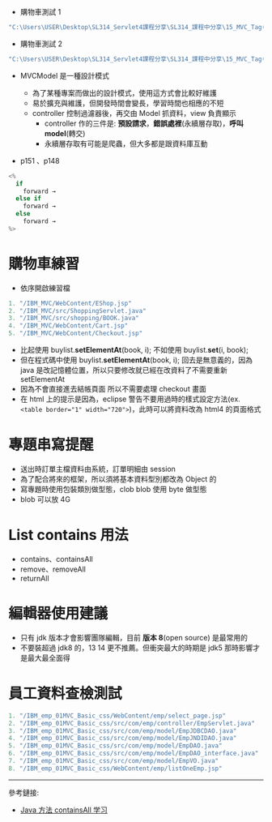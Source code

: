 - 購物車測試 1

```cs
"C:\Users\USER\Desktop\SL314_Servlet4課程分享\SL314_課程中分享\15_MVC_Tag(webapps)\IBM_MVC(測試war)"
```

- 購物車測試 2

```cs
"C:\Users\USER\Desktop\SL314_Servlet4課程分享\SL314_課程中分享\15_MVC_Tag(webapps)-2\IBM_MVC_Upgrade(測試war)"
```

- MVCModel 是一種設計模式

  - 為了某種專案而做出的設計模式，使用這方式會比較好維護
  - 易於擴充與維護，但開發時間會變長，學習時間也相應的不短
  - controller 控制過濾器後，再交由 Model 抓資料，view 負責顯示
    - controller 作的三件是: **預設請求**，**錯誤處裡**(永續層存取)，**呼叫 model**(轉交)
    - 永續層存取有可能是爬蟲，但大多都是跟資料庫互動

- p151 、p148

```cs
<%
  if
    forward →
  else if
    forward →
  else
    forward →
%>
```

# 購物車練習

- 依序開啟練習檔

```cs
1. "/IBM_MVC/WebContent/EShop.jsp"
2. "/IBM_MVC/src/ShoppingServlet.java"
3. "/IBM_MVC/src/shopping/BOOK.java"
4. "/IBM_MVC/WebContent/Cart.jsp"
5. "/IBM_MVC/WebContent/Checkout.jsp"
```

- 比起使用 buylist.**setElementAt**(book, i); 不如使用 buylist.**set**(i, book);
- 但在程式碼中使用 buylist.**setElementAt**(book, i); 回去是無意義的，因為 java 是改記憶體位置，所以只要修改就已經在改資料了不需要重新 setElementAt
- 因為不會直接進去結帳頁面 所以不需要處理 checkout 畫面
- 在 html 上的提示是因為，eclipse 警告不要用過時的樣式設定方法(ex. `<table border="1" width="720">`)，此時可以將資料改為 html4 的頁面格式

# 專題串寫提醒

- 送出時訂單主檔資料由系統，訂單明細由 session
- 為了配合將來的框架，所以須將基本資料型別都改為 Object 的
- 寫專題時使用包裝類別做型態，clob blob 使用 byte 做型態
- blob 可以放 4G

# List contains 用法

- contains、containsAll
- remove、removeAll
- returnAll

# 編輯器使用建議

- 只有 jdk 版本才會影響團隊編輯，目前 **版本 8**(open source) 是最常用的
- 不要裝超過 jdk8 的，13 14 更不推薦。但衝突最大的時期是 jdk5 那時影響才是最大最全面得

# 員工資料查檢測試

```cs
1. "/IBM_emp_01MVC_Basic_css/WebContent/emp/select_page.jsp"
2. "/IBM_emp_01MVC_Basic_css/src/com/emp/controller/EmpServlet.java"
3. "/IBM_emp_01MVC_Basic_css/src/com/emp/model/EmpJDBCDAO.java"
4. "/IBM_emp_01MVC_Basic_css/src/com/emp/model/EmpJNDIDAO.java"
5. "/IBM_emp_01MVC_Basic_css/src/com/emp/model/EmpDAO.java"
6. "/IBM_emp_01MVC_Basic_css/src/com/emp/model/EmpDAO_interface.java"
7. "/IBM_emp_01MVC_Basic_css/src/com/emp/model/EmpVO.java"
8. "/IBM_emp_01MVC_Basic_css/WebContent/emp/listOneEmp.jsp"
```

---

參考鏈接:

- [Java 方法 containsAll 学习](https://blog.csdn.net/baidu_15113429/article/details/53198625)
